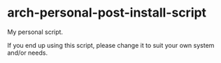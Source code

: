# arch-personal-post-install-script
My personal script.

If you end up using this script, please change it to suit your own system and/or needs.
